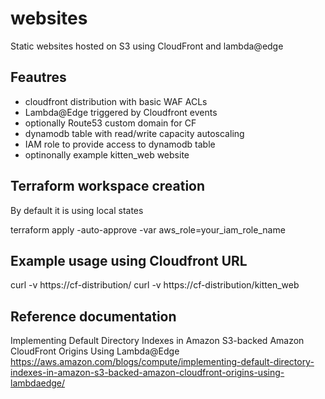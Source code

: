 # websites

Static websites hosted on S3 using CloudFront and lambda@edge


## Feautres

* cloudfront distribution with basic WAF ACLs
* Lambda@Edge triggered by Cloudfront events 
* optionally Route53 custom domain for CF
* dynamodb table with read/write capacity autoscaling
* IAM role to provide access to dynamodb table
* optinonally example kitten_web website

## Terraform workspace creation

By default it is using local states

terraform apply -auto-approve -var aws_role=your_iam_role_name

## Example usage using Cloudfront URL

curl -v https://cf-distribution/
curl -v https://cf-distribution/kitten_web

## Reference documentation

Implementing Default Directory Indexes in Amazon S3-backed Amazon CloudFront Origins Using Lambda@Edge
https://aws.amazon.com/blogs/compute/implementing-default-directory-indexes-in-amazon-s3-backed-amazon-cloudfront-origins-using-lambdaedge/
